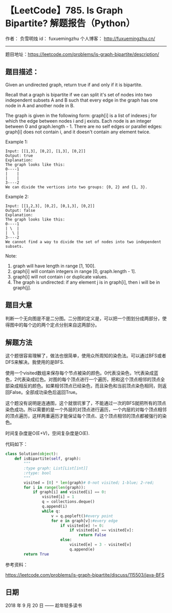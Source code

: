 # 【LeetCode】785. Is Graph Bipartite? 解题报告（Python）

作者： 		负雪明烛 
id：				fuxuemingzhu
个人博客：	http://fuxuemingzhu.cn/

---

题目地址：https://leetcode.com/problems/is-graph-bipartite/description/

## 题目描述：

Given an undirected graph, return true if and only if it is bipartite.

Recall that a graph is bipartite if we can split it's set of nodes into two independent subsets A and B such that every edge in the graph has one node in A and another node in B.

The graph is given in the following form: graph[i] is a list of indexes j for which the edge between nodes i and j exists.  Each node is an integer between 0 and graph.length - 1.  There are no self edges or parallel edges: graph[i] does not contain i, and it doesn't contain any element twice.

Example 1:

    Input: [[1,3], [0,2], [1,3], [0,2]]
    Output: true
    Explanation: 
    The graph looks like this:
    0----1
    |    |
    |    |
    3----2
    We can divide the vertices into two groups: {0, 2} and {1, 3}.

Example 2:

    Input: [[1,2,3], [0,2], [0,1,3], [0,2]]
    Output: false
    Explanation: 
    The graph looks like this:
    0----1
    | \  |
    |  \ |
    3----2
    We cannot find a way to divide the set of nodes into two independent subsets.
 

Note:

1. graph will have length in range [1, 100].
1. graph[i] will contain integers in range [0, graph.length - 1].
1. graph[i] will not contain i or duplicate values.
1. The graph is undirected: if any element j is in graph[i], then i will be in graph[j].

## 题目大意

判断一个无向图是不是二分图。二分图的定义是，可以把一个图划分成两部分，使得图中的每个边的两个定点分别来自这两部分。

## 解题方法

这个题很容易理解了，做法也很简单，使用众所周知的染色法。可以通过BFS或者DFS来解决。我使用的是BFS.

使用一个visited数组来保存每个节点被染的颜色。0代表没染色，1代表染成蓝色，2代表染成红色。对图的每个顶点进行一个遍历，把和这个顶点相邻的顶点全部染成相反的颜色。如果相邻顶点已经染色，而且染色和当前顶点染色相同，则返回False。全部成功染色后返回True。

这个题没有说明是连通图，这个就很坑爹了，不能通过一次的BFS就把所有的顶点染色成功。所以需要的是一个外层的对顶点进行遍历，一个内层的对每个顶点相邻的顶点遍历，这样两重遍历才能保证每个顶点、这个顶点相邻的顶点都被强行的染色。

时间复杂度是O(E+V)，空间复杂度是O(E).

代码如下：

```python
class Solution(object):
    def isBipartite(self, graph):
        """
        :type graph: List[List[int]]
        :rtype: bool
        """
        visited = [0] * len(graph)# 0-not visited; 1-blue; 2-red;
        for i in range(len(graph)):
            if graph[i] and visited[i] == 0:
                visited[i] = 1
                q = collections.deque()
                q.append(i)
                while q:
                    v = q.popleft()#every point
                    for e in graph[v]:#every edge
                        if visited[e] != 0:
                            if visited[e] == visited[v]:
                                return False
                        else:
                            visited[e] = 3 - visited[v]
                            q.append(e)
        return True
```

参考资料：

https://leetcode.com/problems/is-graph-bipartite/discuss/115503/java-BFS

## 日期

2018 年 9 月 20 日 —— 趁年轻多读书
